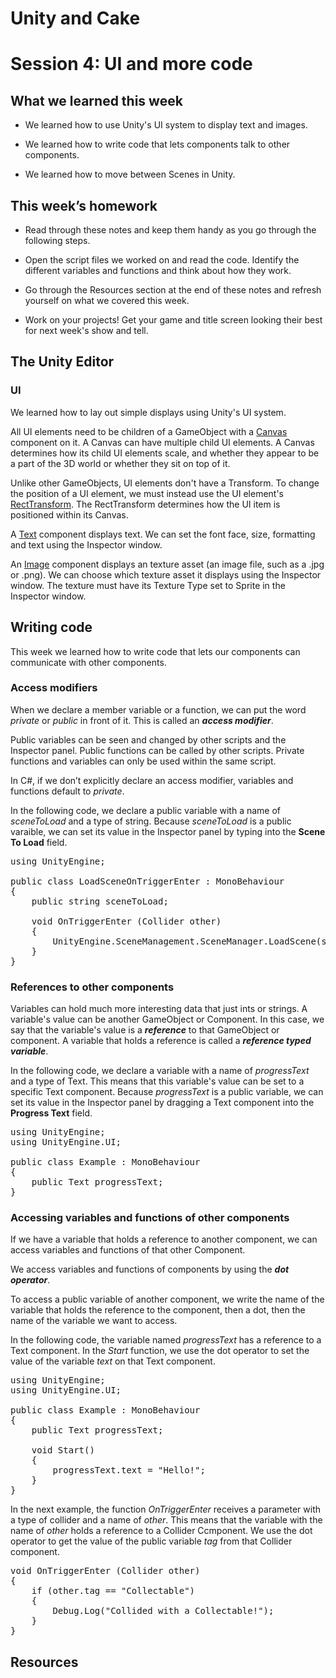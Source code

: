 # Unity and Cake

# Session 4: UI and more code

## What we learned this week

* We learned how to use Unity's UI system to display text and images.

* We learned how to write code that lets components talk to other components.

* We learned how to move between Scenes in Unity.

## This week’s homework

* Read through these notes and keep them handy as you go through the following steps.

* Open the script files we worked on and read the code. Identify the different variables and functions and think about how they work.

* Go through the Resources section at the end of these notes and refresh yourself on what we covered this week.

* Work on your projects! Get your game and title screen looking their best for next week's show and tell.

## The Unity Editor

### UI

We learned how to lay out simple displays using Unity's UI system.

All UI elements need to be children of a GameObject with a [Canvas](https://docs.unity3d.com/Manual/class-Canvas.html) component on it. A Canvas can have multiple child UI elements. A Canvas determines how its child UI elements scale, and whether they appear to be a part of the 3D world or whether they sit on top of it.

Unlike other GameObjects, UI elements don't have a Transform. To change the position of a UI element, we must instead use the UI element's [RectTransform](https://docs.unity3d.com/Manual/class-RectTransform.html). The RectTransform determines how the UI item is positioned within its Canvas.

A [Text](https://docs.unity3d.com/Manual/script-Text.html) component displays text. We can set the font face, size, formatting and text using the Inspector window.

An [Image](https://docs.unity3d.com/Manual/script-Image.html) component displays an texture asset (an image file, such as a .jpg or .png). We can choose which texture asset it displays using the Inspector window. The texture must have its Texture Type set to Sprite in the Inspector window.

## Writing code

This week we learned how to write code that lets our components can communicate with other components.

### Access modifiers

When we declare a member variable or a function, we can put the word *private* or *public* in front of it. This is called an **_access modifier_**.

Public variables can be seen and changed by other scripts and the Inspector panel. Public functions can be called by other scripts. Private functions and variables can only be used within the same script.

In C#, if we don’t explicitly declare an access modifier, variables and functions default to *private*.

In the following code, we declare a public variable with a name of *sceneToLoad* and a type of string. Because *sceneToLoad* is a public varaible, we can set its value in the Inspector panel by typing into the **Scene To Load** field.

<pre>
using UnityEngine;

public class LoadSceneOnTriggerEnter : MonoBehaviour 
{
	public string sceneToLoad;

	void OnTriggerEnter (Collider other)
	{
		UnityEngine.SceneManagement.SceneManager.LoadScene(sceneToLoad);
	}
}
</pre>

### References to other components

Variables can hold much more interesting data that just ints or strings. A variable's value can be another GameObject or Component. In this case, we say that the variable's value is a **_reference_** to that GameObject or component. A variable that holds a reference is called a **_reference typed variable_**.

In the following code, we declare a variable with a name of *progressText* and a type of Text. This means that this variable's value can be set to a specific Text component. Because *progressText* is a public variable, we can set its value in the Inspector panel by dragging a Text component into the **Progress Text** field.

<pre>
using UnityEngine;
using UnityEngine.UI;

public class Example : MonoBehaviour 
{
	public Text progressText;
}
</pre>

### Accessing variables and functions of other components

If we have a variable that holds a reference to another component, we can access variables and functions of that other Component.

We access variables and functions of components by using the **_dot operator_**. 

To access a public variable of another component, we write the name of the variable that holds the reference to the component, then a dot, then the name of the variable we want to access.

In the following code, the variable named *progressText* has a reference to a Text component. In the *Start* function, we use the dot operator to set the value of the variable *text* on that Text component.

<pre>
using UnityEngine;
using UnityEngine.UI;

public class Example : MonoBehaviour 
{
	public Text progressText;
    
    void Start()
    {
        progressText.text = "Hello!";
    }
}
</pre>

In the next example, the function *OnTriggerEnter* receives a parameter with a type of collider and a name of *other*. This means that the variable with the name of *other* holds a reference to a Collider Ccmponent. We use the dot operator to get the value of the public variable *tag* from that Collider component.

<pre>
void OnTriggerEnter (Collider other)
{
	if (other.tag == "Collectable")
	{
        Debug.Log("Collided with a Collectable!");
    }
}
</pre>

## Resources

